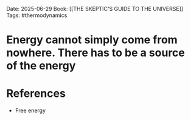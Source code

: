 Date: 2025-06-29
Book: [[THE SKEPTIC'S GUIDE TO THE UNIVERSE]]
Tags: #thermodynamics 
# Energy cannot simply come from nowhere. There has to be a source of the energy



# References
- Free energy
